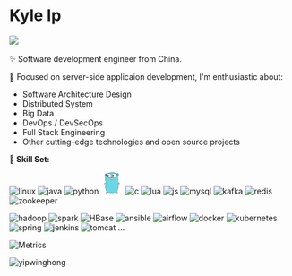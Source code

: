 # Kyle Ip 
![](https://komarev.com/ghpvc/?username=yipwinghong)

<!-- <img src="https://pronoun.cyou/x/y?subject=He&object=Him&height=20"> -->

✨ Software development engineer from China.

🔭 Focused on server-side applicaion development, I'm enthusiastic about: 
  - Software Architecture Design
  - Distributed System
  - Big Data
  - DevOps / DevSecOps
  - Full Stack Engineering
  - Other cutting-edge technologies and open source projects

**🌈 Skill Set:** 
<p align="left">
<img src="https://www.vectorlogo.zone/logos/linux/linux-icon.svg" alt="linux" width="40"/>
<img src="https://www.vectorlogo.zone/logos/java/java-icon.svg" alt="java" width="40"/>
<img src="https://www.vectorlogo.zone/logos/python/python-icon.svg" alt="python" width="40"/>
<img src="https://raw.githubusercontent.com/dongweiming/dongweiming/master/assets/go-original.svg" alt="go" width="40" height="40"/>
<img src="https://ywh-oss.oss-cn-shenzhen.aliyuncs.com/C-lang.svg" alt="c" width="40" />
<img src="https://www.vectorlogo.zone/logos/lua/lua-icon.svg" alt="lua" width="40"/>
<img src="https://upload.vectorlogo.zone/logos/javascript/images/239ec8a4-163e-4792-83b6-3f6d96911757.svg" alt="js" width="40" height="40"/>
<img src="https://www.vectorlogo.zone/logos/mysql/mysql-icon.svg" alt="mysql" width="40"/>
<img src="https://www.vectorlogo.zone/logos/apache_kafka/apache_kafka-icon.svg" alt="kafka" width="40"/>
<img src="https://www.vectorlogo.zone/logos/redis/redis-icon.svg" alt="redis" width="40"/>
<img src="https://www.vectorlogo.zone/logos/apache_zookeeper/apache_zookeeper-icon.svg" alt="zookeeper" width="40"/>
</p>

<p align="left">
<img src="https://www.vectorlogo.zone/logos/apache_hadoop/apache_hadoop-icon.svg" alt="hadoop" width="40"/>
<img src="https://www.vectorlogo.zone/logos/apache_spark/apache_spark-icon.svg" alt="spark" width="40"/>
<img src="https://brandeps.com/logo-download/H/HBase-logo-vector-01.svg" alt="HBase" width="40"/>
<img src="https://www.vectorlogo.zone/logos/ansible/ansible-icon.svg" alt="ansible" width="40"/>
<img src="https://upload.vectorlogo.zone/logos/apache_airflow/images/9c14446f-4cdc-4b19-9290-c753fc20fb2a.svg" alt="airflow" width="40"/>
<img src="https://www.vectorlogo.zone/logos/docker/docker-icon.svg" alt="docker" width="40"/>
<img src="https://www.vectorlogo.zone/logos/kubernetes/kubernetes-icon.svg" alt="kubernetes" width="40"/>
<img src="https://www.vectorlogo.zone/logos/springio/springio-icon.svg" alt="spring" width="40"/>
<img src="https://www.vectorlogo.zone/logos/jenkins/jenkins-icon.svg" alt="jenkins" width="40"/>
<img src="https://www.vectorlogo.zone/logos/apache_tomcat/apache_tomcat-icon.svg" alt="tomcat" width="40"/>
...
</p>
<!--  

- **AMA**: [Ask me anything!](https://github.com/kyle-ip/ama)
-->

</p>

**📫 To reach me:**
- **Email**: kyle.ip@outlook.com
- **WeChat ID**: kyle-ip

**📝 My posts:**
- Blog: https://github.com/kyle-ip/stochastic-exploration/discussions
- Mind Maps: https://www.processon.com/u/5c84a4fde4b0ed6b42fac9a9/profile

**⚡ Some repositories:**
- [Jua (A simplified Lua 5.3 implemented in Java)](https://github.com/FreetechRevise/Jua)
- [online-runner (A toy online Java code compiler and runner)](https://github.com/yipwinghong/online-runner)
- [LeetCode (implemented in C, Java, Python)](https://github.com/FreetechRevise/algorithm)
- [Data Structure (implemented in Java)](https://github.com/FreetechRevise/data-structure)
- [tiny-spring (Simplified framework for learning fundamental principles of Spring)](https://github.com/yipwinghong/tiny-spring)

<!--

**yipwinghong/yipwinghong** is a ✨ _special_ ✨ repository because its `README.md` (this file) appears on your GitHub profile.

Here are some ideas to get you started:
- 🔭 I’m currently working on ...
- 🌱 I’m currently learning ...
- 👯 I’m looking to collaborate on ...
- 🤔 I’m looking for help with ...
- 💬 Ask me about ...
- 📫 How to reach me: ...
- 😄 Pronouns: ...
- ⚡ Fun fact: ...

> I'm job hunting now. If you want to know more about me or have any suitable positions, feel free to reach me at Email or Wechat. Thnx~😄
-->

![Metrics](https://metrics.lecoq.io/kyle-ip?template=classic&base.header=0&base.activity=0&base.community=0&base.repositories=0&base.metadata=0&isocalendar=1&languages=1&isocalendar.duration=full-year&config.timezone=Asia%2FShanghai) 

<!-- &theme=dracula -->
<img src="https://github-readme-stats.vercel.app/api?username=kyle-ip&show_icons=true" alt="yipwinghong" />



